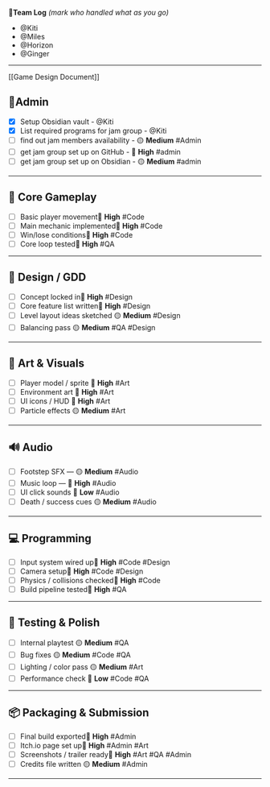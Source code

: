 🧍**Team Log**
_(mark who handled what as you go)_
- @Kiti 
- @Miles
- @Horizon
- @Ginger
---
[[Game Design Document]]
## 🚨Admin
- [x] Setup Obsidian vault - @Kiti
- [x] List required programs for jam group - @Kiti
- [ ] find out jam members availability - 🟡 **Medium** #Admin
- [ ] get jam group set up on GitHub - 🔺 **High** #admin
- [ ] get jam group set up on Obsidian - 🟡 **Medium** #admin

---
## 🧩 Core Gameplay
- [ ] Basic player movement🔺 **High** #Code
- [ ] Main mechanic implemented🔺 **High** #Code
- [ ] Win/lose conditions🔺 **High** #Code
- [ ] Core loop tested🔺 **High** #QA

---
## 🧠 Design / GDD
- [ ] Concept locked in🔺 **High** #Design
- [ ] Core feature list written🔺 **High** #Design
- [ ] Level layout ideas sketched 🟡 **Medium** #Design
- [ ] Balancing pass 🟡 **Medium** #QA #Design

---
## 🎨 Art & Visuals
- [ ] Player model / sprite 🔺 **High** #Art
- [ ] Environment art 🔺 **High** #Art
- [ ] UI icons / HUD 🔺 **High** #Art
- [ ] Particle effects 🟡 **Medium** #Art 

---
## 🔊 Audio
- [ ] Footstep SFX — 🟡 **Medium** #Audio
- [ ] Music loop — 🔺 **High** #Audio
- [ ] UI click sounds 🔵 **Low** #Audio
- [ ] Death / success cues 🟡 **Medium** #Audio

---
## 💻 Programming
- [ ] Input system wired up🔺 **High** #Code #Design
- [ ] Camera setup🔺 **High** #Code #Design
- [ ] Physics / collisions checked🔺 **High** #Code
- [ ] Build pipeline tested🔺 **High** #QA

---
## 🧪 Testing & Polish
- [ ] Internal playtest 🟡 **Medium** #QA
- [ ] Bug fixes 🟡 **Medium** #Code #QA
- [ ] Lighting / color pass 🟡 **Medium** #Art
- [ ] Performance check 🔵 **Low** #Code #QA

---
## 📦 Packaging & Submission
- [ ] Final build exported🔺 **High** #Admin
- [ ] Itch.io page set up🔺 **High** #Admin #Art
- [ ] Screenshots / trailer ready🔺 **High** #Art #QA #Admin
- [ ] Credits file written 🟡 **Medium** #Admin

---
